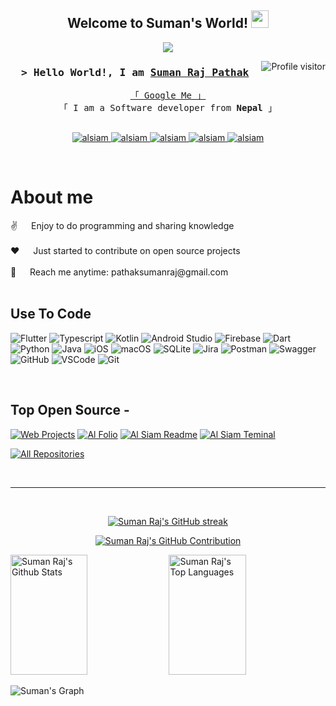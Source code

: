 
<h2 align="center">
  Welcome to Suman's World!
  <img src="https://media.giphy.com/media/hvRJCLFzcasrR4ia7z/giphy.gif" width="28">
</h2>



<p align="center">
  <a href="https://github.com/devsumanrazzz"><img src="https://readme-typing-svg.herokuapp.com/?lines=Software%20Engineer;6+%2B%20years%20of%20coding%20experience;Always%20learning%20new%20things&center=true&width=380&height=45"></a>
</p>



<a href="https://komarev.com/ghpvc/?username=devsumanrazz">
  <img align="right" src="https://komarev.com/ghpvc/?username=devsumanrazz&label=Visitors&color=0e75b6&style=flat" alt="Profile visitor" />
</a>


<!--[![wakatime](https://wakatime.com/badge/user/0b13a398-72a9-4add-a22c-a1d780640f53.svg)](https://wakatime.com/@0b13a398-72a9-4add-a22c-a1d780640f53) -->

<!-- Intro  -->
<h3 align="center">
        <samp>&gt; Hello World!, I am
                <b><a target="_blank" href="https://sumanrajpathak.com.np">Suman Raj Pathak</a></b>
        </samp>
</h3>


<p align="center"> 
  <samp>
    <a href="https://www.google.com/search?q=Suman+Raj+Pathak">「 Google Me 」</a>
    <br>
    「 I am a Software developer from <b>Nepal</b> 」
    <br>
    <br>
  </samp>
</p>

<p align="center">
 <a href="https://sumanrajpathak.com.np" target="blank">
  <img src="https://img.shields.io/badge/Website-DC143C?style=for-the-badge&logo=medium&logoColor=white" alt="alsiam" />
 </a>
 <a href="https://linkedin.com/in/sumanrazz" target="_blank">
  <img src="https://img.shields.io/badge/LinkedIn-0077B5?style=for-the-badge&logo=linkedin&logoColor=white" alt="alsiam"/>
 </a>
 <a href="https://dev.to/devsumanrazz" target="_blank">
  <img src="https://img.shields.io/badge/dev.to-0A0A0A?style=for-the-badge&logo=dev.to&logoColor=white" alt="alsiam" />
 </a>
 <a href="https://instagram.com/sumanrz" target="_blank">
  <img src="https://img.shields.io/badge/Instagram-fe4164?style=for-the-badge&logo=instagram&logoColor=white" alt="alsiam" />
 </a> 
 <a href="https://facebook.com/tsumanviper" target="_blank">
  <img src="https://img.shields.io/badge/Facebook-20BEFF?&style=for-the-badge&logo=facebook&logoColor=white" alt="alsiam"  />
  </a> 
</p>
<br />

<!-- About Section -->
 # About me
 
<p>
<!-- ✌️ &emsp; Full Stack Mobile App Developer <br/><br/> -->
<!-- 
- 👋  Hi, I’m @devSumanrazz<br/>
- 👀 I’m interested in ...<br/>
- 🌱 I’m currently learning ...<br/>
- 💞️ I’m looking to collaborate on ...<br/>  
- 📫 How to reach me ...<br/> -->
 <!-- <img align="right" width="350" src="/assets/programmer.gif" alt="Coding gif" /> -->
 ✌️ &emsp; Enjoy to do programming and sharing knowledge <br/><br/>
 ❤️ &emsp; Just started to contribute on open source projects<br/><br/>
 📧 &emsp; Reach me anytime: pathaksumanraj@gmail.com<br/><br/>
</p>

## Use To Code

![Flutter](https://img.shields.io/badge/Flutter-%2302569B.svg?style=for-the-badge&logo=Flutter&logoColor=white)
![Typescript](https://img.shields.io/badge/Typescript-007acc?style=for-the-badge&labelColor=black&logo=typescript&logoColor=007acc)
![Kotlin](https://img.shields.io/badge/kotlin-%237F52FF.svg?style=for-the-badge&logo=kotlin&logoColor=white)
![Android Studio](https://img.shields.io/badge/Android%20Studio-3DDC84.svg?style=for-the-badge&logo=android-studio&logoColor=white)
![Firebase](https://img.shields.io/badge/Firebase-039BE5?style=for-the-badge&logo=Firebase&logoColor=white)
![Dart](https://img.shields.io/badge/dart-%230175C2.svg?style=for-the-badge&logo=dart&logoColor=white)
![Python](https://img.shields.io/badge/Python-3776AB?style=for-the-badge&logo=python&logoColor=white)
![Java](https://img.shields.io/badge/Java-ED8B00?style=for-the-badge&logo=openjdk&logoColor=white)
![iOS](https://img.shields.io/badge/iOS-000000?style=for-the-badge&logo=ios&logoColor=white)
![macOS](https://img.shields.io/badge/mac%20os-000000?style=for-the-badge&logo=macos&logoColor=F0F0F0)
![SQLite](https://img.shields.io/badge/sqlite-%2307405e.svg?style=for-the-badge&logo=sqlite&logoColor=white)
![Jira](https://img.shields.io/badge/jira-%230A0FFF.svg?style=for-the-badge&logo=jira&logoColor=white)
![Postman](https://img.shields.io/badge/Postman-FF6C37?style=for-the-badge&logo=postman&logoColor=white)
![Swagger](https://img.shields.io/badge/-Swagger-%23Clojure?style=for-the-badge&logo=swagger&logoColor=white)
![GitHub](https://img.shields.io/badge/github-%23121011.svg?style=for-the-badge&logo=github&logoColor=white)
![VSCode](https://img.shields.io/badge/Visual_Studio-0078d7?style=for-the-badge&logo=visual%20studio&logoColor=white)
![Git](https://img.shields.io/badge/Git-F05032?style=for-the-badge&logo=git&logoColor=white)

<br/>

## Top Open Source -
[![Web Projects](https://github-readme-stats.vercel.app/api/pin/?username=devsumanrazz&repo=Image-Picker-Cropper&border_color=7F3FBF&bg_color=0D1117&title_color=C9D1D9&text_color=8B949E&icon_color=7F3FBF)](https://github.com/devsumanrazz/Image-Picker-Cropper)
[![Al Folio](https://github-readme-stats.vercel.app/api/pin/?username=devsumanrazz&repo=bloc_template&border_color=7F3FBF&bg_color=0D1117&title_color=C9D1D9&text_color=8B949E&icon_color=7F3FBF)](https://github.com/devsumanrazz/bloc_template)
[![Al Siam Readme](https://github-readme-stats.vercel.app/api/pin/?username=devsumanrazz&repo=IP-Address&border_color=7F3FBF&bg_color=0D1117&title_color=C9D1D9&text_color=8B949E&icon_color=7F3FBF)](https://github.com/devsumanrazz/IP-Address)
[![Al Siam Teminal](https://github-readme-stats.vercel.app/api/pin/?username=devsumanrazz&repo=PokemonX&border_color=7F3FBF&bg_color=0D1117&title_color=C9D1D9&text_color=8B949E&icon_color=7F3FBF)](https://github.com/devsumanrazz/PokemonX)

<p align="left">
  <a href="https://github.com/devsumanrazz?tab=repositories" target="_blank"><img alt="All Repositories" title="All Repositories" src="https://img.shields.io/badge/-All%20Repos-2962FF?style=for-the-badge&logo=koding&logoColor=white"/></a>
</p>

<br/>
<hr/>
<br/>

<p align="center">
  <a href="https://github.com/devsumanrazz">
    <img src="https://github-readme-streak-stats.herokuapp.com/?user=devsumanrazz&theme=radical&border=7F3FBF&background=0D1117" alt="Suman Raj's GitHub streak"/>
  </a>
</p>

<p align="center">
  <a href="https://github.com/devsumanrazz">
    <img src="https://github-profile-summary-cards.vercel.app/api/cards/profile-details?username=devsumanrazz&theme=radical" alt="Suman Raj's GitHub Contribution"/>
  </a>
</p>

<a> 
    <a href="https://github.com/devsumanrazz"><img alt="Suman Raj's Github Stats" src="https://denvercoder1-github-readme-stats.vercel.app/api?username=devsumanrazz&show_icons=true&count_private=true&theme=react&border_color=7F3FBF&bg_color=0D1117&title_color=F85D7F&icon_color=F8D866" height="192px" width="49.5%"/></a>
  <a href="https://github.com/devsumanrazz"><img alt="Suman Raj's Top Languages" src="https://denvercoder1-github-readme-stats.vercel.app/api/top-langs/?username=devsumanrazz&langs_count=8&layout=compact&theme=react&border_color=7F3FBF&bg_color=0D1117&title_color=F85D7F&icon_color=F8D866" height="192px" width="49.5%"/></a>
  <br/>
</a>


![Suman's Graph](https://github-readme-activity-graph.vercel.app/graph?username=devsumanrazz&custom_title=Suman%20Raj's%20GitHub%20Activity%20Graph&bg_color=0D1117&color=7F3FBF&line=7F3FBF&point=7F3FBF&area_color=FFFFFF&title_color=FFFFFF&area=true)
